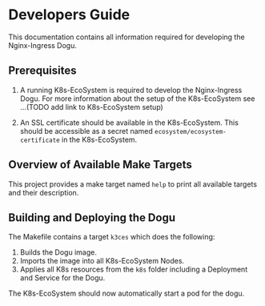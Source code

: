 # Developers Guide

This documentation contains all information required for developing the Nginx-Ingress Dogu.

## Prerequisites

1. A running K8s-EcoSystem is required to develop the Nginx-Ingress Dogu. For more information about the
setup of the K8s-EcoSystem see …(TODO add link to K8s-EcoSystem setup)

1. An SSL certificate should be available in the K8s-EcoSystem. This should be accessible as a secret named
`ecosystem/ecosystem-certificate` in the K8s-EcoSystem.

## Overview of Available Make Targets

This project provides a make target named `help` to print all available targets and their description.

## Building and Deploying the Dogu

The Makefile contains a target `k3ces` which does the following:

1. Builds the Dogu image.
1. Imports the image into all K8s-EcoSystem Nodes.
1. Applies all K8s resources from the `k8s` folder including a Deployment and Service for the Dogu.

The K8s-EcoSystem should now automatically start a pod for the dogu. 